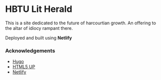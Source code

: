 # HBTU Lit Herald
This is a site dedicated to the future of harcourtian growth. An offering to the altar of idiocy rampant there.

Deployed and built using **Netlify**

### Acknowledgements
- [Hugo](https://gohugo.io)
- [HTML5 UP](https://html5up.net/)
- [Netlify](https://app.netlify.com/)